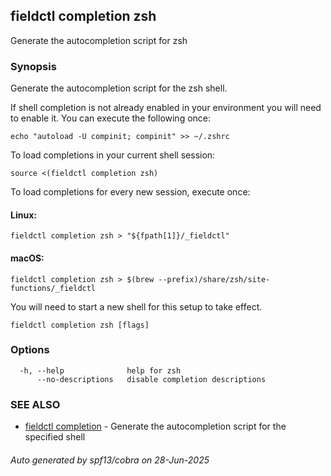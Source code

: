 ## fieldctl completion zsh

Generate the autocompletion script for zsh

### Synopsis

Generate the autocompletion script for the zsh shell.

If shell completion is not already enabled in your environment you will need
to enable it.  You can execute the following once:

	echo "autoload -U compinit; compinit" >> ~/.zshrc

To load completions in your current shell session:

	source <(fieldctl completion zsh)

To load completions for every new session, execute once:

#### Linux:

	fieldctl completion zsh > "${fpath[1]}/_fieldctl"

#### macOS:

	fieldctl completion zsh > $(brew --prefix)/share/zsh/site-functions/_fieldctl

You will need to start a new shell for this setup to take effect.


```
fieldctl completion zsh [flags]
```

### Options

```
  -h, --help              help for zsh
      --no-descriptions   disable completion descriptions
```

### SEE ALSO

* [fieldctl completion](fieldctl_completion.md)	 - Generate the autocompletion script for the specified shell

###### Auto generated by spf13/cobra on 28-Jun-2025
